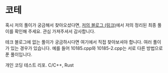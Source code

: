 # 코테
혹시 저의 풀이가 궁금해서 찾아오셨다면, [저의 블로그 (링크)](https://blog-rpopic.notion.site/)에서 저의 정리된 최종 풀이를 확인해 주세요. 관심 가져주셔서 감사합니다. 

테크 블로그에 없는 풀이가 궁금하시다면 여기에서 직접 찾아보셔야 합니다. 여러 풀이가 있는 경우가 있습니다. 예를 들어 10185.cpp와 10185-2.cpp는 서로 다른 방법으로 푼 풀이입니다.

개인 코딩 테스트 리포. C/C++, Rust
